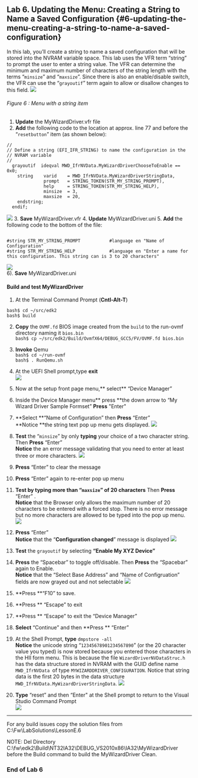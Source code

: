 <!--- @file
 file

Copyright (c) 2018, Intel Corporation. All rights reserved.<BR>

Redistribution and use in source (original document form) and 'compiled'
forms (converted to PDF, epub, HTML and other formats) with or without
modification, are permitted provided that the following conditions are met:

1) Redistributions of source code (original document form) must retain the
above copyright notice, this list of conditions and the following
disclaimer as the first lines of this file unmodified.

2) Redistributions in compiled form (transformed to other DTDs, converted to
PDF, epub, HTML and other formats) must reproduce the above copyright
notice, this list of conditions and the following disclaimer in the
documentation and/or other materials provided with the distribution.

THIS DOCUMENTATION IS PROVIDED BY TIANOCORE PROJECT "AS IS" AND ANY EXPRESS OR
IMPLIED WARRANTIES, INCLUDING, BUT NOT LIMITED TO, THE IMPLIED WARRANTIES OF
MERCHANTABILITY AND FITNESS FOR A PARTICULAR PURPOSE ARE DISCLAIMED. IN NO
EVENT SHALL TIANOCORE PROJECT BE LIABLE FOR ANY DIRECT, INDIRECT, INCIDENTAL,
SPECIAL, EXEMPLARY, OR CONSEQUENTIAL DAMAGES (INCLUDING, BUT NOT LIMITED TO,
PROCUREMENT OF SUBSTITUTE GOODS OR SERVICES; LOSS OF USE, DATA, OR PROFITS;
OR BUSINESS INTERRUPTION) HOWEVER CAUSED AND ON ANY THEORY OF LIABILITY,
WHETHER IN CONTRACT, STRICT LIABILITY, OR TORT (INCLUDING NEGLIGENCE OR
OTHERWISE) ARISING IN ANY WAY OUT OF THE USE OF THIS DOCUMENTATION, EVEN IF
ADVISED OF THE POSSIBILITY OF SUCH DAMAGE.

-->
## Lab 6\. Updating the Menu: Creating a String to Name a Saved Configuration {#6-updating-the-menu-creating-a-string-to-name-a-saved-configuration}

In this lab, you’ll create a string to name a saved configuration that will be stored into the NVRAM variable space. This lab uses the VFR term “string” to prompt the user to enter a string value. The VFR can determine the minimum and maximum number of characters of the string length with the terms “`minsize`” and “`maxsize`”. Since there is also an enable/disable switch, the VFR can use the “`grayoutif`” term again to allow or disallow changes to this field.
![](/media/image59.png)
###### Figure 6 : Menu with a string item

1.  **Update** the MyWizardDriver.vfr file 
2.  **Add** the following code to the location at approx. line 77 and before the “`resetbutton`” item (as shown below): 
```
//
// Define a string (EFI_IFR_STRING) to name the configuration in the 
// NVRAM variable
//
  grayoutif  ideqval MWD_IfrNVData.MyWizardDriverChooseToEnable == 0x0;
    string    varid    = MWD_IfrNVData.MyWizardDriverStringData,
              prompt   = STRING_TOKEN(STR_MY_STRING_PROMPT),
              help     = STRING_TOKEN(STR_MY_STRING_HELP),
              minsize  = 3,
              maxsize  = 20,
    endstring;
  endif;
```
![](/media/image60.png)
3. **Save** MyWizardDriver.vfr 
4. **Update** MyWizardDriver.uni 
5. **Add** the following code to the bottom of the file: <br>

```

#string STR_MY_STRING_PROMPT           #language en "Name of Configuration"
#string STR_MY_STRING_HELP             #language en "Enter a name for this configuration. This string can is 3 to 20 characters"

```
![](/media/image61.png)<br>
6). **Save** MyWizardDriver.uni 

#### Build and test MyWizardDriver

1.  At the Terminal Command Prompt (**Cntl-Alt-T**)
```
bash$ cd ~/src/edk2
bash$ build
```
2. **Copy** the `OVMF.fd` BIOS image created from the `build` to the run-ovmf directory naming it `bios.bin` <br>
   `bash$ cp ~/src/edk2/Build/OvmfX64/DEBUG_GCC5/FV/OVMF.fd bios.bin`  <br>

3. **Invoke** Qemu <br>
 `bash$ cd ~/run-ovmf`<br>
 `bash$ . RunQemu.sh `<br>

4. At the UEFI Shell prompt,type **exit**<br>
![](/media/image46.png)
5. Now at the setup front page menu,** select** “Device Manager”
6. Inside the Device Manager menu** press **the down arrow to “My Wizard Driver Sample Formset” **Press** "Enter"
7. **Select **“Name of Configuration” then **Press** “Enter” <br>
**Notice **the string text pop up menu gets displayed.
![](/media/image62.png)
8. **Test** the “`minsize`” by only **typing** your choice of a two character string. Then **Press** “Enter” <br>
**Notice** the an error message validating that you need to enter at least three or more characters. 
![](/media/image63.png)
9. **Press** “Enter” to clear the message 
10. **Press** “Enter” again to re-enter pop up menu 
11. **Test **by** typing **more than “`maxsize`” of 20 characters**** Then  **Press** “Enter” . <br>
**Notice** that the Browser only allows the maximum number of 20 characters to be entered with a forced stop. There is no error message but no more characters are allowed to be typed into the pop up menu.
![](/media/image64.png)
12. **Press** “Enter” <br>
**Notice** that the “**Configuration changed**” message is displayed
![](/media/image65.png) 
13.  **Test** the `grayoutif` by selecting **“Enable My XYZ Device”** 
14. **Press** the “Spacebar” to toggle off/disable.  Then **Press** the “Spacebar” again to Enable. <br>
**Notice** that the “Select Base Address”  and “Name of Configruation” fields are  now grayed out and not selectable 
![](/media/image66.png)
15. **Press **“F10” to save.
16. **Press ** “Escape” to exit
17. **Press ** “Escape” to exit the “Device Manager”
18.  **Select** “Continue”  and then **Press ** “Enter”
19.  At the Shell Prompt, **type** `dmpstore -all` <br>
**Notice** the unicode string “`12345678901234567890`” (or the 20 character value you typed) is now stored 
because you entered those characters in the HII form menu.  This is because the file `WizardDriverNVDataStruc.h` has the data structure stored in NVRAM with the GUID define name `MWD_IfrNVData `of type `MYWIZARDDRIVER_CONFIGURATION`.  Notice that string data is the first 20 bytes in the data structure `MWD_IfrNVData.MyWizardDriverStringData`.
![](/assets/image65_66.JPG)
20. **Type** “reset” and then “Enter" at the Shell prompt to return to the Visual Studio Command Prompt<br>
![](/media/image97.png)

---

For any build issues copy the solution files from C:\Fw\LabSolutions\LessonE.6

NOTE: Del Directory C:\fw\edk2\Build\NT32IA32\DEBUG_VS2010x86\IA32\MyWizardDriver before the Build command to build the MyWizardDriver Clean.

### End of Lab 6